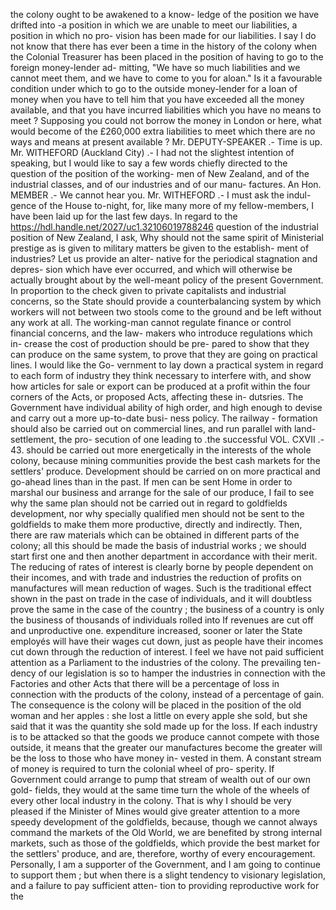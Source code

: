 the colony ought to be awakened to a know- ledge of the position we have drifted into -a position in which we are unable to meet our liabilities, a position in which no pro- vision has been made for our liabilities. I say I do not know that there has ever been a time in the history of the colony when the Colonial Treasurer has been placed in the position of having to go to the foreign money-lender ad- mitting, "We have so much liabilities and we cannot meet them, and we have to come to you for aloan." Is it a favourable condition under which to go to the outside money-lender for a loan of money when you have to tell him that you have exceeded all the money available, and that you have incurred liabilities which you have no means to meet ? Supposing you could not borrow the money in London or here, what would become of the £260,000 extra liabilities to meet which there are no ways and means at present available ? Mr. DEPUTY-SPEAKER .- Time is up. Mr. WITHEFORD (Auckland City) .- I had not the slightest intention of speaking, but I would like to say a few words chiefly directed to the question of the position of the working- men of New Zealand, and of the industrial classes, and of our industries and of our manu- factures. An Hon. MEMBER .- We cannot hear you. Mr. WITHEFORD .- I must ask the indul- gence of the House to-night, for, like many more of my fellow-members, I have been laid up for the last few days. In regard to the https://hdl.handle.net/2027/uc1.32106019788246 question of the industrial position of New Zealand, I ask, Why should not the same spirit of Ministerial prestige as is given to military matters be given to the establish- ment of industries? Let us provide an alter- native for the periodical stagnation and depres- sion which have ever occurred, and which will otherwise be actually brought about by the well-meant policy of the present Government. In proportion to the check given to private capitalists and industrial concerns, so the State should provide a counterbalancing system by which workers will not between two stools come to the ground and be left without any work at all. The working-man cannot regulate finance or control financial concerns, and the law- makers who introduce regulations which in- crease the cost of production should be pre- pared to show that they can produce on the same system, to prove that they are going on practical lines. I would like the Go- vernment to lay down a practical system in regard to each form of industry they think necessary to interfere with, and show how articles for sale or export can be produced at a profit within the four corners of the Acts, or proposed Acts, affecting these in- dutsries. The Government have individual ability of high order, and high enough to devise and carry out a more up-to-date busi- ness policy. The railway - formation should also be carried out on commercial lines, and run parallel with land-settlement, the pro- secution of one leading to .the successful VOL. CXVII .- 43. should be carried out more energetically in the interests of the whole colony, because mining communities provide the best cash markets for the settlers' produce. Development should be carried on on more practical and go-ahead lines than in the past. If men can be sent Home in order to marshal our business and arrange for the sale of our produce, I fail to see why the same plan should not be carried out in regard to goldfields development, nor why specially qualified men should not be sent to the goldfields to make them more productive, directly and indirectly. Then, there are raw materials which can be obtained in different parts of the colony; all this should be made the basis of industrial works ; we should start first one and then another department in accordance with their merit. The reducing of rates of interest is clearly borne by people dependent on their incomes, and with trade and industries the reduction of profits on manufactures will mean reduction of wages. Such is the traditional effect shown in the past on trade in the case of individuals, and it will doubtless prove the same in the case of the country ; the business of a country is only the business of thousands of individuals rolled into If revenues are cut off and unproductive one. expenditure increased, sooner or later the State employés will have their wages cut down, just as people have their incomes cut down through the reduction of interest. I feel we have not paid sufficient attention as a Parliament to the industries of the colony. The prevailing ten- dency of our legislation is so to hamper the industries in connection with the Factories and other Acts that there will be a percentage of loss in connection with the products of the colony, instead of a percentage of gain. The consequence is the colony will be placed in the position of the old woman and her apples : she lost a little on every apple she sold, but she said that it was the quantity she sold made up for the loss. If each industry is to be attacked so that the goods we produce cannot compete with those outside, it means that the greater our manufactures become the greater will be the loss to those who have money in- vested in them. A constant stream of money is required to turn the colonial wheel of pro- sperity. If Government could arrange to pump that stream of wealth out of our own gold- fields, they would at the same time turn the whole of the wheels of every other local industry in the colony. That is why I should be very pleased if the Minister of Mines would give greater attention to a more speedy development of the goldfields, because, though we cannot always command the markets of the Old World, we are benefited by strong internal markets, such as those of the goldfields, which provide the best market for the settlers' produce, and are, therefore, worthy of every encouragement. Personally, I am a supporter of the Government, and I am going to continue to support them ; but when there is a slight tendency to visionary legislation, and a failure to pay sufficient atten- tion to providing reproductive work for the 